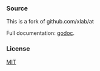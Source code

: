 ### Source

This is a fork of github.com/xlab/at

Full documentation: [godoc](https://godoc.org/github.com/xlab/at).

### License

[MIT](http://xlab.mit-license.org)
